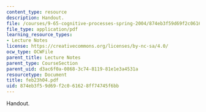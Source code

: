 ```yaml
---
content_type: resource
description: Handout.
file: /courses/9-65-cognitive-processes-spring-2004/874eb3f59d69f2c061628ff74745f6bb_feb23h04.pdf
file_type: application/pdf
learning_resource_types:
- Lecture Notes
license: https://creativecommons.org/licenses/by-nc-sa/4.0/
ocw_type: OCWFile
parent_title: Lecture Notes
parent_type: CourseSection
parent_uid: d3ac6f0a-0868-3c74-8119-81e1e3a4531a
resourcetype: Document
title: feb23h04.pdf
uid: 874eb3f5-9d69-f2c0-6162-8ff74745f6bb
---
```

Handout.